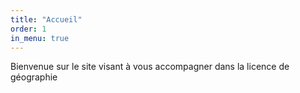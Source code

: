 ```yaml
---
title: "Accueil"
order: 1
in_menu: true
---
```

Bienvenue sur le site visant à vous accompagner dans la licence de géographie 
